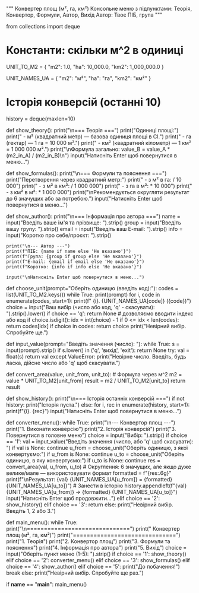 """
Конвертер площ (м², га, км²)
Консольне меню з підпунктами: Теорія, Конвертор, Формули, Автор, Вихід
Автор: Твоє ПІБ, група
"""

from collections import deque

# Константи: скільки м^2 в одиниці
UNIT_TO_M2 = {
    "m2": 1.0,
    "ha": 10_000.0,
    "km2": 1_000_000.0
}

UNIT_NAMES_UA = {
    "m2": "м²",
    "ha": "га",
    "km2": "км²"
}

# Історія конверсій (останні 10)
history = deque(maxlen=10)


def show_theory():
    print("\n=== Теорія ===")
    print("Одиниці площі:")
    print(" - м² (квадратний метр) — базова одиниця площі в СІ.")
    print(" - га (гектар) — 1 га = 10 000 м².")
    print(" - км² (квадратний кілометр) — 1 км² = 1 000 000 м².")
    print("\nФормула загально: value_B = value_A * (m2_in_A) / (m2_in_B)\n")
    input("Натисніть Enter щоб повернутися в меню...")


def show_formulas():
    print("\n=== Формули та пояснення ===")
    print("Перетворення через квадратний метр:")
    print(" - з м² в га: / 10 000")
    print(" - з м² в км²: / 1 000 000")
    print(" - з га в м²: * 10 000")
    print(" - з км² в м²: * 1 000 000")
    print("\nРекомендується округляти результат до 6 значущих або за потребою.")
    input("Натисніть Enter щоб повернутися в меню...")


def show_author():
    print("\n=== Інформація про автора ===")
    name = input("Введіть ваше ім'я та прізвище: ").strip()
    group = input("Введіть вашу групу: ").strip()
    email = input("Введіть ваш E-mail: ").strip()
    info = input("Коротко про себе/проєкт: ").strip()

    print("\n--- Автор ---")
    print(f"ПІБ: {name if name else 'Не вказано'}")
    print(f"Група: {group if group else 'Не вказано'}")
    print(f"E-mail: {email if email else 'Не вказано'}")
    print(f"Коротко: {info if info else 'Не вказано'}")

    input("\nНатисніть Enter щоб повернутися в меню...")
def choose_unit(prompt="Оберіть одиницю (введіть код):"):
    codes = list(UNIT_TO_M2.keys())
    while True:
        print(prompt)
        for i, code in enumerate(codes, start=1):
            print(f" {i}. {UNIT_NAMES_UA[code]} ({code})")
        choice = input("Ваш вибір (число або код, 'q' - скасувати): ").strip().lower()
        if choice == 'q':
            return None
        # дозволяємо вводити індекс або код
        if choice.isdigit():
            idx = int(choice) - 1
            if 0 <= idx < len(codes):
                return codes[idx]
        if choice in codes:
            return choice
        print("Невірний вибір. Спробуйте ще.")


def input_value(prompt="Введіть значення (число): "):
    while True:
        s = input(prompt).strip()
        if s.lower() in ('q', 'вихід', 'exit'):
            return None
        try:
            val = float(s)
            return val
        except ValueError:
            print("Невірне число. Введіть, будь ласка, дійсне число або 'q' щоб скасувати.")


def convert_area(value, unit_from, unit_to):
    # Формула через м^2
    m2 = value * UNIT_TO_M2[unit_from]
    result = m2 / UNIT_TO_M2[unit_to]
    return result


def show_history():
    print("\n=== Історія останніх конверсій ===")
    if not history:
        print("Історія пуста.")
    else:
        for i, rec in enumerate(history, start=1):
            print(f"{i}. {rec}")
    input("Натисніть Enter щоб повернутися в меню...")


def converter_menu():
    while True:
        print("\n--- Конвертор площ ---")
        print("1. Виконати конверсію")
        print("2. Історія конверсій")
        print("3. Повернутися в головне меню")
        choice = input("Вибір: ").strip()
        if choice == '1':
            val = input_value("Введіть значення (число, або 'q' щоб скасувати): ")
            if val is None:
                continue
            u_from = choose_unit("Оберіть одиницю, з якої конвертуємо:")
            if u_from is None:
                continue
            u_to = choose_unit("Оберіть одиницю, в яку конвертуємо:")
            if u_to is None:
                continue
            res = convert_area(val, u_from, u_to)
            # Округлення: 6 значущих, але якщо дуже велике/мале — використовувати формат
            formatted = f"{res:.6g}"
            print(f"\nРезультат: {val} {UNIT_NAMES_UA[u_from]} = {formatted} {UNIT_NAMES_UA[u_to]}")
            # Занести в історію
            history.appendleft(f"{val} {UNIT_NAMES_UA[u_from]} -> {formatted} {UNIT_NAMES_UA[u_to]}")
            input("Натисніть Enter щоб продовжити...")
        elif choice == '2':
            show_history()
        elif choice == '3':
            return
        else:
            print("Невірний вибір. Введіть 1, 2 або 3.")


def main_menu():
    while True:
        print("\n==============================")
        print("  Конвертер площ (м², га, км²)")
        print("==============================")
        print("1. Теорія")
        print("2. Конвертор площ")
        print("3. Формули та пояснення")
        print("4. Інформація про автора")
        print("5. Вихід")
        choice = input("Оберіть пункт меню (1-5): ").strip()
        if choice == '1':
            show_theory()
        elif choice == '2':
            converter_menu()
        elif choice == '3':
            show_formulas()
        elif choice == '4':
            show_author()
        elif choice == '5':
            print("До побачення!")
            break
        else:
            print("Невірний вибір. Спробуйте ще раз.")


if __name__ == "__main__":
    main_menu()

